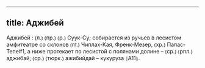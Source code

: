 
---
title: Аджибей
---
Аджибей
: ⦅л.⦆ ⦅пр.⦆ ⦅р.⦆ Суук-Су; собирается из ручьев в лесистом амфитеатре со склонов ⦅гг.⦆ Чиплах-Кая, Френк-Мезер, ⦅хр.⦆ Папас-Тепе#1, а ниже протекает по лесистой с полянами долине – ⦅ср.⦆ ⦅рпл.⦆ аджибай; ⦅ср.⦆ ⦅тюрк.⦆ ажибийдай – кукуруза ⦃А11⦄.
